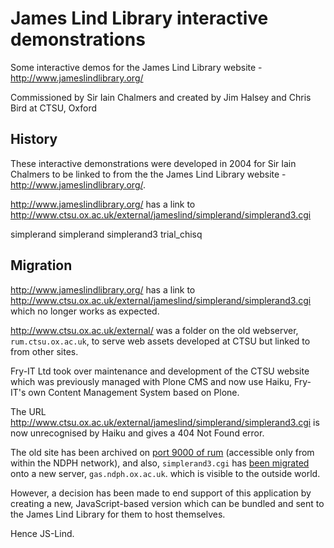 
# James Lind Library interactive demonstrations

Some interactive demos for the James Lind Library website - http://www.jameslindlibrary.org/

Commissioned by Sir Iain Chalmers and created by Jim Halsey and Chris Bird at CTSU, Oxford


## History

These interactive demonstrations were developed in 2004 for Sir Iain Chalmers to be linked to from the 
the James Lind Library website - http://www.jameslindlibrary.org/. 

http://www.jameslindlibrary.org/ has a link to http://www.ctsu.ox.ac.uk/external/jameslind/simplerand/simplerand3.cgi

simplerand
simplerand
simplerand3
trial_chisq


## Migration

http://www.jameslindlibrary.org/ has a link to http://www.ctsu.ox.ac.uk/external/jameslind/simplerand/simplerand3.cgi which no longer works as expected.

http://www.ctsu.ox.ac.uk/external/ was a folder on the old webserver, `rum.ctsu.ox.ac.uk`, to serve web assets developed at CTSU but linked to from other sites.

Fry-IT Ltd took over maintenance and development of the CTSU website which was previously managed with Plone CMS and now use Haiku, Fry-IT's own Content Management System based on Plone.

The URL http://www.ctsu.ox.ac.uk/external/jameslind/simplerand/simplerand3.cgi is now unrecognised by Haiku and gives a 404 Not Found error.

The old site has been archived on [port 9000 of rum](http://rum.ctsu.ox.ac.uk:9000/external/jameslind/simplerand/simplerand3.cgi) (accessible only from within the NDPH network), and also, `simplerand3.cgi` has [been migrated](http://gas.ctsu.ox.ac.uk/jameslind/simplerand/simplerand3.cgi) onto a new server, `gas.ndph.ox.ac.uk`.
 which is visible to the outside world.

However, a decision has been made to end support of this application by creating a new, JavaScript-based version which can be bundled and sent to the James Lind Library for them to host themselves.

Hence JS-Lind.

